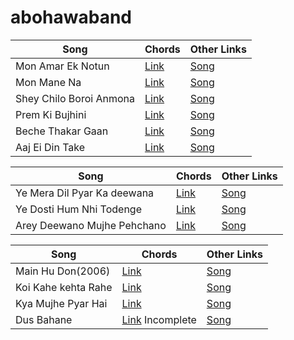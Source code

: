 # abohawaband 

Song          | Chords       | Other Links
------------- | -------------|-------------
Mon Amar Ek Notun | [Link](https://github.com/ashish1sasmal/abohawa.github.io/blob/main/mon%20amar%20ek%20notun%20lines.pdf) | [Song](https://www.youtube.com/watch?v=vAsjGWro1os/)
Mon Mane Na  | [Link](https://github.com/ashish1sasmal/abohawa.github.io/blob/main/Mon%20Mane%20Na%20lines.pdf) | [Song](https://www.youtube.com/watch?v=V32Xi0hq2P8)
Shey Chilo Boroi Anmona | [Link](https://github.com/ashish1sasmal/abohawa.github.io/blob/main/Shey%20Chilo%20-%20Lines.pdf) | [Song](https://www.youtube.com/watch?v=-dauLSmMPBg)
Prem Ki Bujhini | [Link](https://github.com/ashish1sasmal/abohawa.github.io/blob/main/Prem%20Ki%20Bujhini.pdf) | [Song](https://www.youtube.com/watch?v=h2hRsBY1kVM)
Beche Thakar Gaan | [Link](https://github.com/ashish1sasmal/abohawa.github.io/blob/main/Benche%20Thakar%20Gaan%20(1).pdf) | [Song](https://www.youtube.com/watch?v=ep52mT-w_TI)
Aaj Ei Din Take | [Link](https://github.com/ashish1sasmal/abohawa.github.io/blob/main/Aaj%20ei%20din%20take%20lines.pdf) | [Song](https://youtu.be/fC39tRTZqds?si=kwTR3bnZL3Y_MXXc&t=21)

Song          | Chords       | Other Links
------------- | -------------|-------------
Ye Mera Dil Pyar Ka deewana | [Link](https://github.com/ashish1sasmal/abohawa.github.io/blob/main/Ye%20Meraa%20Dil%20Pyaar%20Kaa%20Diivaana.pdf) | [Song](https://www.youtube.com/watch?v=I2dE5N6v-JY)
Ye Dosti Hum Nhi Todenge | [Link](https://wrytin.com/priyankayadav/yeh-dosti-chords-sholay-kishore-kumar-jhndxpyu) | [Song](https://www.youtube.com/watch?v=Gg6NMU4ivXM)
Arey Deewano Mujhe Pehchano | [Link](https://tabs.ultimate-guitar.com/tab/mohit-chouhan/are-diwano-mujeh-pehechano-chords-1110303) | [Song](https://www.youtube.com/watch?v=60LJ1HqNwKM)

Song          | Chords       | Other Links
------------- | -------------|-------------
Main Hu Don(2006) | [Link](https://www.indianguitartabs.com/chords/threads/sub-chords-for-main-hoon-don-from-the-movie-don.26043/) | [Song](https://www.youtube.com/watch?v=NZAi6QTNZtE)
Koi Kahe kehta Rahe | [Link](https://tabs.ultimate-guitar.com/tab/shankar-ehsaan-loy/koi-kahe-kehta-rahe-chords-1867191) | [Song](https://youtu.be/ctJI7pCbxAo?si=p98ltLlD0aIucsqn&t=16)
Kya Mujhe Pyar Hai | [Link](https://tabs.ultimate-guitar.com/tab/misc-soundtrack/woh-lamhe-kya-mujhe-pyaar-hai-chords-1997153) | [Song](https://www.youtube.com/watch?v=Gg6NMU4ivXM)
Dus Bahane | [Link](https://www.bajaoguitars.com/2012/06/dus-bhane-title-dus-guitar-chords.html) Incomplete | [Song](https://www.youtube.com/watch?v=qE3DfF66DNA)
